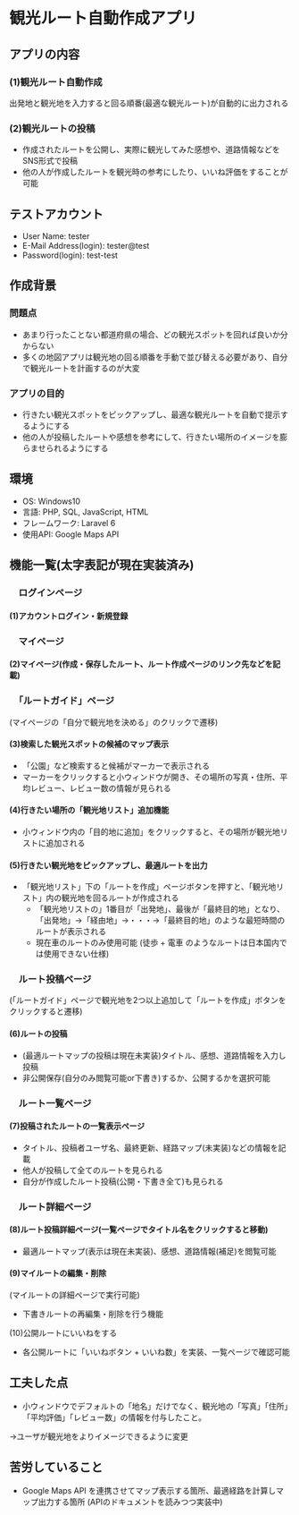 # 観光ルート自動作成アプリ
## アプリの内容
### (1)観光ルート自動作成
出発地と観光地を入力すると回る順番(最適な観光ルート)が自動的に出力される
### (2)観光ルートの投稿
* 作成されたルートを公開し、実際に観光してみた感想や、道路情報などをSNS形式で投稿
* 他の人が作成したルートを観光時の参考にしたり、いいね評価をすることが可能
## テストアカウント
* User Name: tester
* E-Mail Address(login): tester@test
* Password(login): test-test
## 作成背景
### 問題点
* あまり行ったことない都道府県の場合、どの観光スポットを回れば良いか分からない
* 多くの地図アプリは観光地の回る順番を手動で並び替える必要があり、自分で観光ルートを計画するのが大変

### アプリの目的
* 行きたい観光スポットをピックアップし、最適な観光ルートを自動で提示するようにする
* 他の人が投稿したルートや感想を参考にして、行きたい場所のイメージを膨らませられるようにする

## 環境
* OS: Windows10
* 言語: PHP, SQL, JavaScript, HTML
* フレームワーク: Laravel 6
* 使用API: Google Maps API

## 機能一覧(太字表記が現在実装済み)
### 　ログインページ
#### (1)アカウントログイン・新規登録
### 　マイページ
#### (2)マイページ(作成・保存したルート、ルート作成ページのリンク先などを記載)
### 　「ルートガイド」ページ

(マイページの「自分で観光地を決める」のクリックで遷移)
#### (3)検索した観光スポットの候補のマップ表示
* 「公園」など検索すると候補がマーカーで表示される
*  マーカーをクリックすると小ウィンドウが開き、その場所の写真・住所、平均レビュー、レビュー数の情報が見られる
#### (4)行きたい場所の「観光地リスト」追加機能
* 小ウィンドウ内の「目的地に追加」をクリックすると、その場所が観光地リストに追加される
#### (5)行きたい観光地をピックアップし、最適ルートを出力
* 「観光地リスト」下の「ルートを作成」ページボタンを押すと、「観光地リスト」内の観光地を回るルートが作成される
    * 「観光地リストの」1番目が「出発地」、最後が「最終目的地」となり、「出発地」→「経由地」→・・・→「最終目的地」のような最短時間のルートが表示される
    * 現在車のルートのみ使用可能 (徒歩 + 電車 のようなルートは日本国内では使用できない仕様)
### 　ルート投稿ページ

(「ルートガイド」ページで観光地を2つ以上追加して「ルートを作成」ボタンをクリックすると遷移)
#### (6)ルートの投稿
* (最適ルートマップの投稿は現在未実装)タイトル、感想、道路情報を入力し投稿
* 非公開保存(自分のみ閲覧可能or下書き)するか、公開するかを選択可能
### 　ルート一覧ページ
#### (7)投稿されたルートの一覧表示ページ
* タイトル、投稿者ユーザ名、最終更新、経路マップ(未実装)などの情報を記載
* 他人が投稿して全てのルートを見られる
* 自分が作成したルート投稿(公開・下書き全て)も見られる
### 　ルート詳細ページ
#### (8)ルート投稿詳細ページ(一覧ページでタイトル名をクリックすると移動)
* 最適ルートマップ(表示は現在未実装)、感想、道路情報(補足)を閲覧可能
#### (9)マイルートの編集・削除
(マイルートの詳細ページで実行可能)
* 下書きルートの再編集・削除を行う機能

(10)公開ルートにいいねをする
* 各公開ルートに「いいねボタン + いいね数」を実装、一覧ページで確認可能

## 工夫した点
* 小ウィンドウでデフォルトの「地名」だけでなく、観光地の「写真」「住所」「平均評価」「レビュー数」の情報を付与したこと。

→ユーザが観光地をよりイメージできるように変更

## 苦労していること
* Google Maps API を連携させてマップ表示する箇所、最適経路を計算しマップ出力する箇所
(APIのドキュメントを読みつつ実装中)
